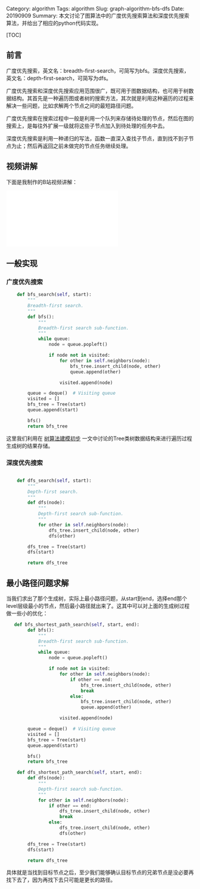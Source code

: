 Category: algorithm
Tags: algorithm
Slug: graph-algorithm-bfs-dfs
Date: 20190909
Summary: 本文讨论了图算法中的广度优先搜索算法和深度优先搜索算法，并给出了相应的python代码实现。

[TOC]



## 前言

广度优先搜索，英文名：breadth-first-search，可简写为bfs。深度优先搜索，英文名：depth-first-search，可简写为dfs。

广度优先搜索和深度优先搜索应用范围很广，既可用于图数据结构，也可用于树数据结构。其首先是一种遍历图或者树的搜索方法，其次就是利用这种遍历的过程来解决一些问题，比如求解两个节点之间的最短路径问题。

广度优先搜索在搜索过程中一般是利用一个队列来存储待处理的节点，然后在图的搜索上，是每往外扩展一级就将这些子节点加入到待处理的任务中去。

深度优先搜索是利用一种递归的写法，函数一直深入查找子节点，直到找不到子节点为止；然后再返回之前未做完的节点任务继续处理。



## 视频讲解

下面是我制作的B站视频讲解：

<div>
<iframe class="iframe-media" src="//player.bilibili.com/player.html?aid=797058713&bvid=BV1by4y1y7wp&cid=233407668&page=1" scrolling="no" border="0" frameborder="no" framespacing="0" allowfullscreen="true"> </iframe>
</div>


## 一般实现

### 广度优先搜索

```python
    def bfs_search(self, start):
        """
        Breadth-first search.
        """
        def bfs():
            """
            Breadth-first search sub-function.
            """
            while queue:
                node = queue.popleft()

                if node not in visited:
                    for other in self.neighbors(node):
                        bfs_tree.insert_child(node, other)
                        queue.append(other)

                    visited.append(node)

        queue = deque()  # Visiting queue
        visited = []
        bfs_tree = Tree(start)
        queue.append(start)

        bfs()
        return bfs_tree
```

这里我们利用在 [树算法建模初步]({filename}./树算法建模初步.md) 一文中讨论的Tree类树数据结构来进行遍历过程生成树的结果存储。

### 深度优先搜索

```python

    def dfs_search(self, start):
        """
        Depth-first search.
        """
        def dfs(node):
            """
            Depth-first search sub-function.
            """
            for other in self.neighbors(node):
                dfs_tree.insert_child(node, other)
                dfs(other)

        dfs_tree = Tree(start)
        dfs(start)

        return dfs_tree
```

## 最小路径问题求解

当我们求出了那个生成树，实际上最小路径问题，从start到end，选择end那个level层级最小的节点，然后最小路径就出来了。这其中可以对上面的生成树过程做一些小的优化：

```python
   def bfs_shortest_path_search(self, start, end):
        def bfs():
            """
            Breadth-first search sub-function.
            """
            while queue:
                node = queue.popleft()

                if node not in visited:
                    for other in self.neighbors(node):
                        if other == end:
                            bfs_tree.insert_child(node, other)
                            break
                        else:
                            bfs_tree.insert_child(node, other)
                            queue.append(other)

                    visited.append(node)

        queue = deque()  # Visiting queue
        visited = []
        bfs_tree = Tree(start)
        queue.append(start)

        bfs()
        return bfs_tree

    def dfs_shortest_path_search(self, start, end):
        def dfs(node):
            """
            Depth-first search sub-function.
            """
            for other in self.neighbors(node):
                if other == end:
                    dfs_tree.insert_child(node, other)
                    break
                else:
                    dfs_tree.insert_child(node, other)
                    dfs(other)

        dfs_tree = Tree(start)
        dfs(start)

        return dfs_tree
```

具体就是当找到目标节点之后，至少我们能够确认目标节点的兄弟节点是没必要再找下去了，因为再找下去只可能是更长的路径。

